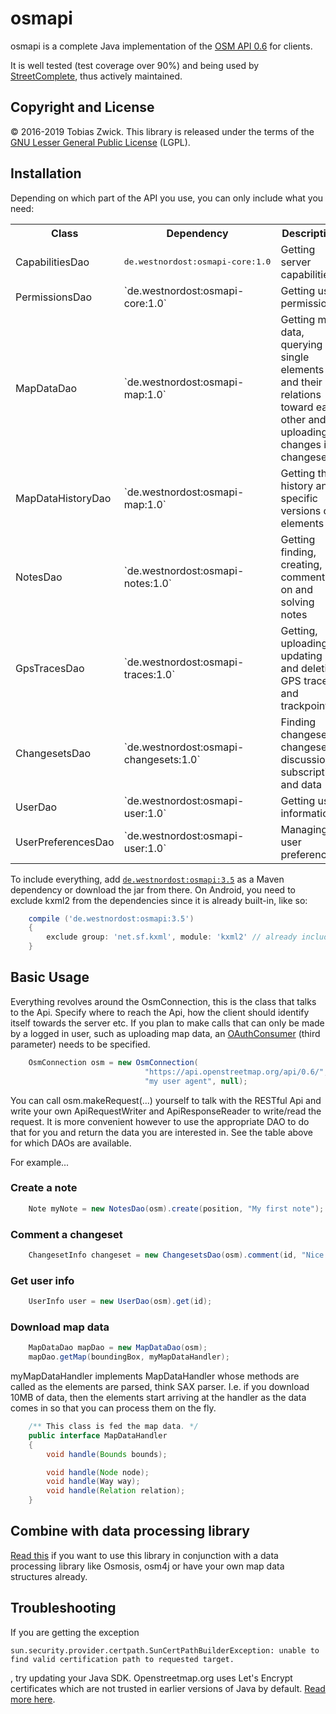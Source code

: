 # osmapi

osmapi is a complete Java implementation of the [OSM API 0.6](http://wiki.openstreetmap.org/wiki/API_v0.6) for clients.

It is well tested (test coverage over 90%) and being used by [StreetComplete](https://github.com/westnordost/StreetComplete), thus actively maintained.

## Copyright and License

© 2016-2019 Tobias Zwick. This library is released under the terms of the [GNU Lesser General Public License](http://www.gnu.org/licenses/lgpl-3.0.html) (LGPL).

## Installation

Depending on which part of the API you use, you can only include what you need:

<table>
<tr><th>Class</th><th>Dependency</th><th>Description</th></tr>
	<tr><td>CapabilitiesDao</td><td><pre>de.westnordost:osmapi-core:1.0</pre></td><td>Getting server capabilities</td></tr>
<tr><td>PermissionsDao</td><td>`de.westnordost:osmapi-core:1.0`</td><td>Getting user permissions</td></tr>
<tr><td>MapDataDao</td><td>`de.westnordost:osmapi-map:1.0`</td><td>Getting map data, querying single elements and their relations toward each other and uploading changes in changesets</td></tr>
<tr><td>MapDataHistoryDao</td><td>`de.westnordost:osmapi-map:1.0`</td><td>Getting the history and specific versions of elements</td></tr>
<tr><td>NotesDao</td><td>`de.westnordost:osmapi-notes:1.0`</td><td>Getting finding, creating, commenting on and solving notes</td></tr>
<tr><td>GpsTracesDao</td><td>`de.westnordost:osmapi-traces:1.0`</td><td>Getting, uploading, updating and deleting GPS traces and trackpoints</td></tr>
<tr><td>ChangesetsDao</td><td>`de.westnordost:osmapi-changesets:1.0`</td><td>Finding changesets, changeset discussion, subscription and data</td></tr>
<tr><td>UserDao</td><td>`de.westnordost:osmapi-user:1.0`</td><td>Getting user information</td></tr>
<tr><td>UserPreferencesDao</td><td>`de.westnordost:osmapi-user:1.0`</td><td>Managing user preferences</td></tr>
</table>

To include everything, add [`de.westnordost:osmapi:3.5`](https://maven-repository.com/artifact/de.westnordost/osmapi/3.5) as a Maven dependency or download the jar from there.
On Android, you need to exclude kxml2 from the dependencies since it is already built-in, like so:

```gradle
	compile ('de.westnordost:osmapi:3.5')
	{
		exclude group: 'net.sf.kxml', module: 'kxml2' // already included in Android
	}
```

## Basic Usage

Everything revolves around the OsmConnection, this is the class that talks to the Api. Specify where to reach the Api, how the client should identify itself towards the server etc.
If you plan to make calls that can only be made by a logged in user, such as uploading map data, an [OAuthConsumer](https://github.com/mttkay/signpost) (third parameter) needs to be specified.

```java
	OsmConnection osm = new OsmConnection(
	                          "https://api.openstreetmap.org/api/0.6/",
	                          "my user agent", null);
```

You can call osm.makeRequest(...) yourself to talk with the RESTful Api and write your own ApiRequestWriter and ApiResponseReader to write/read the request.
It is more convenient however to use the appropriate DAO to do that for you and return the data you are interested in. See the table above for which DAOs are available.

For example...

### Create a note

```java
	Note myNote = new NotesDao(osm).create(position, "My first note");
```

### Comment a changeset

```java
	ChangesetInfo changeset = new ChangesetsDao(osm).comment(id, "Nice work!");
```

### Get user info

```java
	UserInfo user = new UserDao(osm).get(id);
```

### Download map data

```java
	MapDataDao mapDao = new MapDataDao(osm);
	mapDao.getMap(boundingBox, myMapDataHandler);
```

myMapDataHandler implements MapDataHandler whose methods are called as the elements are parsed, think SAX parser. I.e. if you download 10MB of data, then the elements start arriving at the handler as the data comes in so that you can process them on the fly.

```java
	/** This class is fed the map data. */
	public interface MapDataHandler
	{
		void handle(Bounds bounds);

		void handle(Node node);
		void handle(Way way);
		void handle(Relation relation);
	}
```

## Combine with data processing library
[Read this](https://github.com/westnordost/osmapi/wiki/Combine-With-Data-Processing-Libraries) if you want to use this library in conjunction with a data processing library like Osmosis, osm4j or have your own map data structures already.

## Troubleshooting

If you are getting the exception
```
sun.security.provider.certpath.SunCertPathBuilderException: unable to find valid certification path to requested target.
```
, try updating your Java SDK. Openstreetmap.org uses Let's Encrypt certificates which are not trusted in earlier versions of Java by default. [Read more here](https://stackoverflow.com/questions/34110426/does-java-support-lets-encrypt-certificates).
